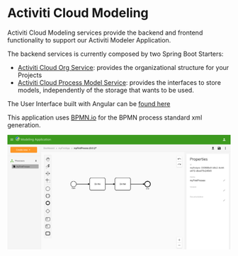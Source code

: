 # Activiti Cloud Modeling

Activiti Cloud Modeling services provide the backend and frontend functionality to support our Activiti Modeler Application.

The backend services is currently composed by two Spring Boot Starters:

* [Activiti Cloud Org Service](https://github.com/activiti/activiti-cloud-org-service): provides the organizational structure for your Projects
* [Activiti Cloud Process Model Service](https://github.com/activiti/activiti-cloud-process-model-service): provides the interfaces to store models, independently of the storage that wants to be used.

The User Interface built with Angular can be [found here](https://github.com/activiti/activiti-modeling-app)

This application uses [BPMN.io](http://bpmn.io) for the BPMN process standard xml generation.

![New process modeling experience](../.gitbook/assets/screenshot-2018-12-21-at-15.13.44.png)

